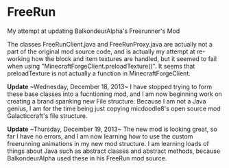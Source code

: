 FreeRun
=======

My attempt at updating BalkondeurAlpha's Freerunner's Mod

The classes FreeRunClient.java and FreeRunProxy.java are actually not a part of the original mod source code, and is actually my attempt at re-working how the block and item textures are handled, but it seemed to fail when using "MinecraftForgeClient.preloadTexture()".  It seems that preloadTexture is not actually a function in MinecraftForgeClient.

**Update**
~Wednesday, December 18, 2013~
I have stopped trying to form these base classes into a fucntioning mod, and I am now beginning work on creating a brand spanking new File structure.  Because I am not a Java genius, I am for the time being just copying micdoodle8's open source mod Galacticcraft's file structure.

**Update**
~Thursday, December 19, 2013~
The new mod is looking great, so far I have no errors, and I am now learning how to use the custom freerunning animations in my new mod structure.  I am learning loads of things about Java such as abstract classes and abstract methods, because BalkondeurAlpha used these in his FreeRun mod source.

